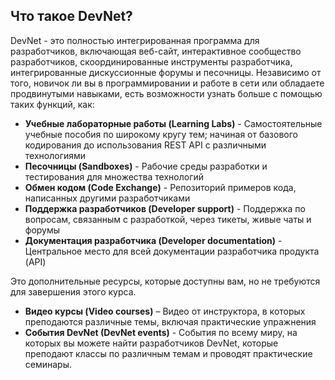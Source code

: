 <!-- 2.1.1 -->
## Что такое DevNet?

DevNet - это полностью интегрированная программа для разработчиков, включающая веб-сайт, интерактивное сообщество разработчиков, скоординированные инструменты разработчика, интегрированные дискуссионные форумы и песочницы. Независимо от того, новичок ли вы в программировании и работе в сети или обладаете продвинутыми навыками, есть возможности узнать больше с помощью таких функций, как:

* **Учебные лабораторные работы (Learning Labs)** - Самостоятельные учебные пособия по широкому кругу тем; начиная от базового кодирования до использования REST API с различными технологиями
* **Песочницы (Sandboxes)** - Рабочие среды разработки и тестирования для множества технологий
* **Обмен кодом (Code Exchange)** - Репозиторий примеров кода, написанных другими разработчиками
* **Поддержка разработчиков (Developer support)** - Поддержка по вопросам, связанным с разработкой, через тикеты, живые чаты и форумы
* **Документация разработчика (Developer documentation)** - Центральное место для всей документации разработчика продукта (API)

Это дополнительные ресурсы, которые доступны вам, но не требуются для завершения этого курса.

* **Видео курсы (Video courses)** – Видео от инструктора, в которых преподаются различные темы, включая практические упражнения
* **События DevNet (DevNet events)** - События по всему миру, на которых вы можете найти разработчиков DevNet, которые преподают классы по различным темам и проводят практические семинары.
